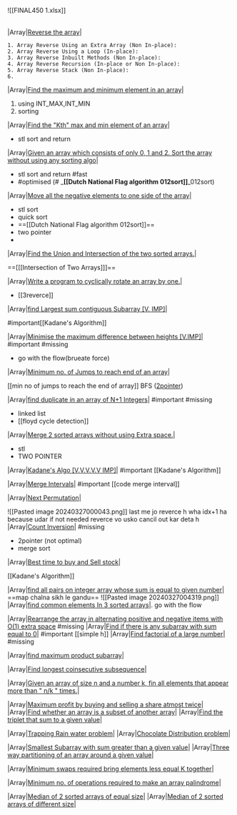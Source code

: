 ![[FINAL450 1.xlsx]]

|     |     |
| --- | --- |
 
|Array|[Reverse the array](https://www.geeksforgeeks.org/write-a-program-to-reverse-an-array-or-string/)|

    1. Array Reverse Using an Extra Array (Non In-place):
    2. Array Reverse Using a Loop (In-place):
    3. Array Reverse Inbuilt Methods (Non In-place):
    4. Array Reverse Recursion (In-place or Non In-place):
    5. Array Reverse Stack (Non In-place):
    6. 
|Array|[Find the maximum and minimum element in an array](https://www.geeksforgeeks.org/maximum-and-minimum-in-an-array/)|

1. using INT_MAX,INT_MIN
2. sorting

|Array|[Find the "Kth" max and min element of an array](https://practice.geeksforgeeks.org/problems/kth-smallest-element/0)|

- stl sort and return

|Array|[Given an array which consists of only 0, 1 and 2. Sort the array without using any sorting algo](https://practice.geeksforgeeks.org/problems/sort-an-array-of-0s-1s-and-2s/0)|

- stl sort and return #fast 
- #optimised (# _**[[Dutch National Flag algorithm 012sort]]**_012sort)

|Array|[Move all the negative elements to one side of the array](https://www.geeksforgeeks.org/move-negative-numbers-beginning-positive-end-constant-extra-space/)|

   - stl sort
   - quick sort
   - ==[[Dutch National Flag algorithm 012sort]]==
   - two pointer
   - 
|Array|[Find the Union and Intersection of the two sorted arrays.](https://practice.geeksforgeeks.org/problems/union-of-two-arrays/0)|

   ==[[[Intersection of Two Arrays]]]==
   
|Array|[Write a program to cyclically rotate an array by one.](https://practice.geeksforgeeks.org/problems/cyclically-rotate-an-array-by-one/0)|

- [[3reverce]]

|Array|[find Largest sum contiguous Subarray [V. IMP]](https://practice.geeksforgeeks.org/problems/kadanes-algorithm/0)|

#important[[Kadane's Algorithm]]


|Array|[Minimise the maximum difference between heights [V.IMP]](https://practice.geeksforgeeks.org/problems/minimize-the-heights3351/1)|
#important
#missing
- go with the flow(brueate force)

|Array|[Minimum no. of Jumps to reach end of an array](https://practice.geeksforgeeks.org/problems/minimum-number-of-jumps/0)|

[[min no of jumps to reach the end of array]]
BFS ([2pointer](https://www.youtube.com/watch?v=dJ7sWiOoK7g))

|Array|[find duplicate in an array of N+1 Integers](https://leetcode.com/problems/find-the-duplicate-number/)|
#important
#missing
- linked list
- [[floyd cycle detection]]

|Array|[Merge 2 sorted arrays without using Extra space.](https://practice.geeksforgeeks.org/problems/merge-two-sorted-arrays5135/1)|
- stl
- TWO POINTER

|Array|[Kadane's Algo [V.V.V.V.V IMP]](https://practice.geeksforgeeks.org/problems/kadanes-algorithm/0)|
#important 
[[Kadane's Algorithm]]

|Array|[Merge Intervals](https://leetcode.com/problems/merge-intervals/)|
#important 
[[code merge interval]]

|Array|[Next Permutation](https://leetcode.com/problems/next-permutation/)|

![[Pasted image 20240327000043.png]]
last me jo reverce h wha idx+1 ha because udar if not needed reverce vo usko cancil out kar deta h
|Array|[Count Inversion](https://practice.geeksforgeeks.org/problems/inversion-of-array/0)|
#missing
- 2pointer (not optimal)
- merge sort 

|Array|[Best time to buy and Sell stock](https://leetcode.com/problems/best-time-to-buy-and-sell-stock/)|

[[Kadane's Algorithm]]

|Array|[find all pairs on integer array whose sum is equal to given number](https://practice.geeksforgeeks.org/problems/count-pairs-with-given-sum5022/1)|
==map chalna sikh le gandu==
![[Pasted image 20240327004319.png]]
|Array|[find common elements In 3 sorted arrays](https://practice.geeksforgeeks.org/problems/common-elements1132/1)|.
go with the flow

|Array|[Rearrange the array in alternating positive and negative items with O(1) extra space](https://www.geeksforgeeks.org/rearrange-array-alternating-positive-negative-items-o1-extra-space/)
#missing
|Array|[Find if there is any subarray with sum equal to 0](https://practice.geeksforgeeks.org/problems/subarray-with-0-sum/0)|
#important [[simple h]] 
|Array|[Find factorial of a large number](https://practice.geeksforgeeks.org/problems/factorials-of-large-numbers/0)|
#missing

|Array|[find maximum product subarray](https://practice.geeksforgeeks.org/problems/maximum-product-subarray3604/1)|

|Array|[Find longest coinsecutive subsequence](https://practice.geeksforgeeks.org/problems/longest-consecutive-subsequence/0)|

|Array|[Given an array of size n and a number k, fin all elements that appear more than " n/k " times.](https://www.geeksforgeeks.org/given-an-array-of-of-size-n-finds-all-the-elements-that-appear-more-than-nk-times/)|

|Array|[Maximum profit by buying and selling a share atmost twice](https://www.geeksforgeeks.org/maximum-profit-by-buying-and-selling-a-share-at-most-twice/)|
|Array|[Find whether an array is a subset of another array](https://practice.geeksforgeeks.org/problems/array-subset-of-another-array/0)|
|Array|[Find the triplet that sum to a given value](https://practice.geeksforgeeks.org/problems/triplet-sum-in-array/0)|

|Array|[Trapping Rain water problem](https://practice.geeksforgeeks.org/problems/trapping-rain-water/0)|
|Array|[Chocolate Distribution problem](https://practice.geeksforgeeks.org/problems/chocolate-distribution-problem/0)|

|Array|[Smallest Subarray with sum greater than a given value](https://practice.geeksforgeeks.org/problems/smallest-subarray-with-sum-greater-than-x/0)|
|Array|[Three way partitioning of an array around a given value](https://practice.geeksforgeeks.org/problems/three-way-partitioning/1)|

|Array|[Minimum swaps required bring elements less equal K together](https://practice.geeksforgeeks.org/problems/minimum-swaps-required-to-bring-all-elements-less-than-or-equal-to-k-together/0)|

|Array|[Minimum no. of operations required to make an array palindrome](https://practice.geeksforgeeks.org/problems/palindromic-array/0)|

|Array|[Median of 2 sorted arrays of equal size](https://practice.geeksforgeeks.org/problems/find-the-median0527/1)|
|Array|[Median of 2 sorted arrays of different size](https://www.geeksforgeeks.org/median-of-two-sorted-arrays-of-different-sizes/)|

